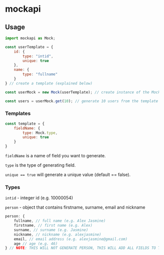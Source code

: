 # mockapi
<!-- ## Installation

```
npm i mockapi
``` -->

## Usage

```js
import mockapi as Mock;

const userTemplate = {
    id: {
        type: "intid",
        unique: true
    },
    name: {
        type: "fullname"
    }
} // create a template (explained below)

const userMock = new Mock(userTemplate); // create instance of the Mock from the template

const users = userMock.get(10); // generate 10 users from the template
```

### Templates 

```js
const template = {
    fieldName: {
        type: Mock.type,
        unique: true
    }
}
```
`fieldName` is a name of field you want to generate.

`type` is the type of generating field.

`unique == true` will generate a unique value (default == false).


### Types

`intid` - integer id (e.g. 10000054)

`person` - object that contains firstname, surname, email and nickname 
```js
person: {
    fullname, // full name (e.g. Alex Jasmine)
    firstname, // first name (e.g. Alex)
    surname, // surname (e.g. Jasmine)
    nickname, // nickname (e.g. alexjasmine)
    email, // email address (e.g. alexjasmine@gmail.com)
    age // age (e.g. 46)
} // NOTE: THIS WILL NOT GENERATE PERSON, THIS WILL ADD ALL FIELDS TO THE OBJECT, NOT ONLY PERSON OBJECT SO YOU CAN USE ANY NAME OF THIS FIELD
```
<!-- `randomrow:20` - generates random string with length of 20 (e.g. "yfndforjfhfukfoepg")

`randomint:1:10` - generates random int between 1 and 1 

`randomtext:10` - generates random text with 10 words (text has no sense); -->
